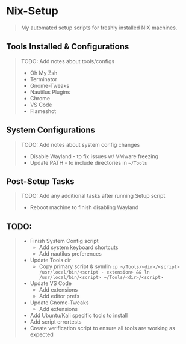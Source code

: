 # Nix-Setup

> My automated setup scripts for freshly installed NIX machines.

## Tools Installed & Configurations

> TODO: Add notes about tools/configs
> - Oh My Zsh
> - Terminator
> - Gnome-Tweaks
> - Nautilus Plugins
> - Chrome
> - VS Code
> - Flameshot

## System Configurations

> TODO: Add notes about system config changes
> - Disable Wayland - to fix issues w/ VMware freezing
> - Update PATH - to include directories in `~/Tools`

## Post-Setup Tasks

> TODO: Add any additional tasks after running Setup script
> - Reboot machine to finish disabling Wayland

## TODO:

> - Finish System Config script
>   - Add system keyboard shortcuts
>   - Add nautilus preferences
> - Update Tools dir
>   - Copy primary script & symlin `cp ~/Tools/<dir>/<script> /usr/local/bin/<script - extension> && ln /usr/local/bin/<script> ~/Tools/<dir>/<script>`
> - Update VS Code
>   - Add extensions
>   - Add editor prefs
> - Update Gnome-Tweaks
>   - Add extensions
> - Add Ubuntu/Kali specific tools to install
> - Add script errortests
> - Create verification script to ensure all tools are working as expected
